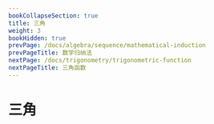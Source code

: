 ```yaml
---
bookCollapseSection: true
title: 三角
weight: 3
bookHidden: true
prevPage: /docs/algebra/sequence/mathematical-induction
prevPageTitle: 数学归纳法
nextPage: /docs/trigonometry/trigonometric-function
nextPageTitle: 三角函数
---
```


# 三角

